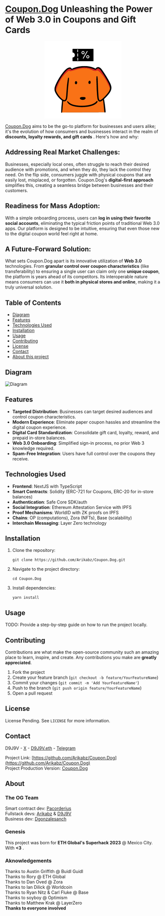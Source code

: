 # [Coupon.Dog](coupon.dog) Unleashing the Power of Web 3.0 in Coupons and Gift Cards
<div align="center">
  
![Logo](/packages/nextjs/public/logo.png)

</div>

[Coupon.Dog](coupon.dog) aims to be the go-to platform for businesses and users alike; it's the evolution of how consumers and businesses interact in the realm of **discounts, loyalty rewards, and gift cards** . Here's how and why:  
## Addressing Real Market Challenges:  
Businesses, especially local ones, often struggle to reach their desired audience with promotions, and when they do, they lack the control they need. On the flip side, consumers juggle with physical coupons that are easily lost, misplaced, or forgotten. Coupon.Dog's **digital-first approach** simplifies this, creating a seamless bridge between businesses and their customers.  
## Readiness for Mass Adoption:  
With a simple onboarding process, users can **log in using their favorite social accounts**, eliminating the typical friction points of traditional Web 3.0 apps. Our platform is designed to be intuitive, ensuring that even those new to the digital coupon world feel right at home.  
## A Future-Forward Solution:  
What sets Coupon.Dog apart is its innovative utilization of **Web 3.0** technologies. From **granular control over coupon characteristics** (like transferability) to ensuring a single user can claim only one **unique coupon**, the platform is years ahead of its competitors. Its interoperable nature means consumers can use it **both in physical stores and online**, making it a truly universal solution.  

## Table of Contents

- [Diagram](#diagram)
- [Features](#features)
- [Technologies Used](#technologies-used)
- [Installation](#installation)
- [Usage](#usage)
- [Contributing](#contributing)
- [License](#license)
- [Contact](#contact)
- [About this project](#about) 

## Diagram

![Diagram](/packages/nextjs/public/Diagram.svg)

## Features

- **Targeted Distribution**: Businesses can target desired audiences and control coupon characteristics.
- **Modern Experience**: Eliminate paper coupon hassles and streamline the digital coupon experience.
- **Digital Card Standardization**: Consolidate gift card, loyalty, reward, and prepaid in-store balances.
- **Web 3.0 Onboarding**: Simplified sign-in process, no prior Web 3 knowledge required.
- **Spam-Free Integration**: Users have full control over the coupons they receive.

## Technologies Used

- **Frontend**: NextJS with TypeScript
- **Smart Contracts**: Solidity (ERC-721 for Coupons, ERC-20 for in-store balances)
- **Authentication**: Safe Core SDK/auth
- **Social Integration**: Ethereum Attestation Service with IPFS
- **Proof Mechanisms**: WorldID with ZK proofs on IPFS
- **Chains**: OP (computations), Zora (NFTs), Base (scalability)
- **Interchain Messaging**: Layer Zero technology

## Installation

1. Clone the repository:
    ```
    git clone https://github.com/Arikabz/Coupon.Dog.git
    ```
2. Navigate to the project directory:
    ```
    cd Coupon.Dog
    ```
3. Install dependencies:
    ```
    yarn install
    ```

## Usage

TODO: Provide a step-by-step guide on how to run the project locally.

## Contributing

Contributions are what make the open-source community such an amazing place to learn, inspire, and create. Any contributions you make are **greatly appreciated**.

1. Fork the project
2. Create your feature branch (`git checkout -b feature/YourFeatureName`)
3. Commit your changes (`git commit -m 'Add YourFeatureName'`)
4. Push to the branch (`git push origin feature/YourFeatureName`)
5. Open a pull request

## License

License Pending. See `LICENSE` for more information.

## Contact

D9J9V - [X](https://x.com/D9J9V) - [D9J9V.eth](D9J9V.eth) - [Telegram](https://t.me/D9J9V)

Project Link: [https://github.com/Arikabz/Coupon.Dog](https://github.com/Arikabz/Coupon.Dog)  
Project Production Version: [Coupon.Dog](https://coupon.dog)

## About

### The OG Team
Smart contract dev: [Pacorderius](https://github.com/FranceSheep)  
Fullstack devs: [Arikabz](https://github.com/Arikabz) & [D9J9V](https://github.com/D9J9V)  
Business dev: [Dgonzalesanch](https://github.com/dgonzalesanch)  

### Genesis
This project was born for **ETH Global's Superhack 2023** @ Mexico City.   
With **<3** .

### **Aknowledgements**
Thanks to Austin Griffith @ Buidl Guidl  
Thanks to Rory @ ETH Global   
Thanks to Dan Oved @ Zora  
Thanks to Ian Dilick @ Worldcoin  
Thanks to Ryan Nitz & Carl Fluke @ Base  
Thanks to soyboy @ Optimism  
Thanks to Matthew Krak @ LayerZero  
**Thanks to everyone involved**  
